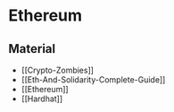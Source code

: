 # Ethereum

## Material

- [[Crypto-Zombies]]
- [[Eth-And-Solidarity-Complete-Guide]]
- [[Ethereum]]
- [[Hardhat]]
